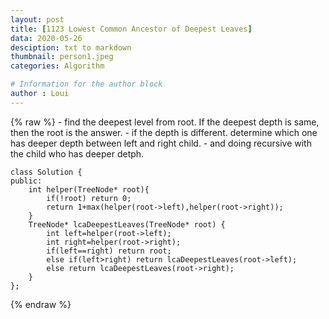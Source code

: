 ```yaml
---
layout: post
title: [1123 Lowest Common Ancestor of Deepest Leaves]
data: 2020-05-26
desciption: txt to markdown
thumbnail: person1.jpeg
categories: Algorithm

# Information for the author block
author : Loui
---
```


{% raw %}
	﻿- find the deepest level from root. If the deepest depth is same, then the root is the answer.
	- if the depth is different. determine which one has deeper depth between left and right child.
	- and doing recursive with the child who has deeper detph.
	
	class Solution {
	public:
	    int helper(TreeNode* root){
	        if(!root) return 0;
	        return 1+max(helper(root->left),helper(root->right));
	    }
	    TreeNode* lcaDeepestLeaves(TreeNode* root) {
	        int left=helper(root->left);
	        int right=helper(root->right);
	        if(left==right) return root;
	        else if(left>right) return lcaDeepestLeaves(root->left);
	        else return lcaDeepestLeaves(root->right);
	    }
	};
{% endraw %}
